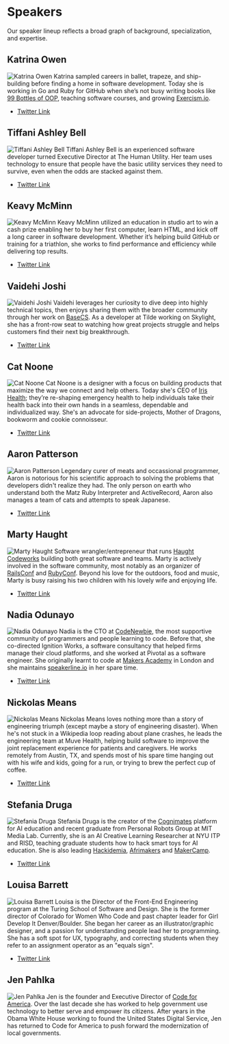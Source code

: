 # Speakers

Our speaker lineup reflects a broad graph of background, specialization, and expertise.

## Katrina Owen
![Katrina Owen](/speakers/katrina-owen.jpg)
Katrina sampled careers in ballet, trapeze, and ship-building before
finding a home in software development. Today she is working in Go and Ruby for
GitHub when she’s not busy writing books like [99 Bottles of OOP](https://www.sandimetz.com/99bottles/), teaching software
courses, and growing [Exercism.io](http://exercism.io).

- [Twitter Link](https://twitter.com/kytrinyx)

## Tiffani Ashley Bell
![Tiffani Ashley Bell](/speakers/tiffani-ashley-bell.jpg)
Tiffani Ashley Bell is an experienced software developer turned Executive Director at The Human Utility. Her team uses technology to ensure that people have the basic utility services they need to survive, even when the odds are stacked against them.

- [Twitter Link](https://twitter.com/tiffani)

## Keavy McMinn
![Keavy McMinn](/speakers/keavy-mcminn.jpg)
Keavy McMinn utilized an education in studio art to win a cash prize enabling her to buy her first computer, learn HTML, and kick off a long career in software development. Whether it’s helping build GitHub or training for a triathlon, she works to find performance and efficiency while delivering top results.

- [Twitter Link](https://twitter.com/keavy)

## Vaidehi Joshi
![Vaidehi Joshi](/speakers/vaidehi-joshi.jpg)
Vaidehi leverages her curiosity to dive deep into highly technical topics, then enjoys sharing them with the broader community through her work on [BaseCS](https://dev.to/vaidehijoshi/). As a developer at Tilde working on Skylight, she has a front-row seat to watching how great projects struggle and helps customers find their next big breakthrough.

- [Twitter Link](https://twitter.com/vaidehijoshi)

## Cat Noone
![Cat Noone](/speakers/cat-noone.jpg)
Cat Noone is a designer with a focus on building products that maximize the way we connect and help others. Today she's CEO of [Iris Health](https://twitter.com/irisapp); they’re re-shaping emergency health to help individuals take their health back into their own hands in a seamless, dependable and individualized way. She's an advocate for side-projects, Mother of Dragons, bookworm and cookie connoisseur.

- [Twitter Link](https://twitter.com/imcatnoone)

## Aaron Patterson
![Aaron Patterson](/speakers/aaron-patterson.jpg)
Legendary curer of meats and occassional programmer, Aaron is notorious for his scientific approach to solving the problems that developers didn't realize they had. The only person on earth who understand both the Matz Ruby Interpreter and ActiveRecord, Aaron also manages a team of cats and attempts to speak Japanese.

- [Twitter Link](https://twitter.com/tenderlove)

## Marty Haught
![Marty Haught](/speakers/marty-haught.png)
Software wrangler/entrepreneur that runs [Haught Codeworks](https://haughtcodeworks.com/) building both great software and teams. Marty is actively involved in the software community, most notably as an organizer of [RailsConf](http://railsconf.com/) and [RubyConf](http://rubyconf.org/). Beyond his love for the outdoors, food and music, Marty is busy raising his two children with his lovely wife and enjoying life.

- [Twitter Link](https://twitter.com/mghaught)

## Nadia Odunayo
![Nadia Odunayo](/speakers/nadia-odunayo.jpg)
Nadia is the CTO at [CodeNewbie](https://www.codenewbie.org/), the most supportive community of programmers and people learning to code. Before that, she co-directed Ignition Works, a software consultancy that helped firms manage their cloud platforms, and she worked at Pivotal as a software engineer. She originally learnt to code at [Makers Academy](https://makers.tech/become/makers-academy/) in London and she maintains [speakerline.io](https://speakerline.io/) in her spare time.

- [Twitter Link](https://twitter.com/nodunayo)

## Nickolas Means
![Nickolas Means](/speakers/nickolas-means.jpg)
Nickolas Means loves nothing more than a story of engineering triumph (except maybe a story of engineering disaster). When he's not stuck in a Wikipedia loop reading about plane crashes, he leads the engineering team at Muve Health, helping build software to improve the joint replacement experience for patients and caregivers. He works remotely from Austin, TX, and spends most of his spare time hanging out with his wife and kids, going for a run, or trying to brew the perfect cup of coffee.

- [Twitter Link](https://twitter.com/nmeans)

## Stefania Druga
![Stefania Druga](/speakers/stefania-druga.jpg)
Stefania Druga is the creator of the [Cognimates](http://cognimates.me/) platform for AI education and recent graduate from Personal Robots Group at MIT Media Lab. Currently, she is an AI Creative Learning Researcher at NYU ITP and RISD, teaching graduate students how to hack smart toys for AI education. She is also leading [Hackidemia](http://hackidemia.com/), [Afrimakers](http://afrimakers.org/) and [MakerCamp](https://www.youtube.com/watch?v=HD2THaHnT7I).

- [Twitter Link](https://twitter.com/stefania_druga)

## Louisa Barrett
![Louisa Barrett](/speakers/louisa-barrett.jpg)
Louisa is the Director of the Front-End Engineering program at the Turing School of Software and Design. She is the former director of Colorado for Women Who Code and past chapter leader for Girl Develop It Denver/Boulder. She began her career as an illustrator/graphic designer, and a passion for understanding people lead her to programming. She has a soft spot for UX, typography, and correcting students when they refer to an assignment operator as an "equals sign".

- [Twitter Link](https://twitter.com/weesie_b)

## Jen Pahlka
![Jen Pahlka](/speakers/jennifer-pahlka.jpg)
Jen is the founder and Executive Director of [Code for America](https://en.wikipedia.org/wiki/Code_for_America). Over the last decade she has worked to help government use technology to better serve and empower its citizens. After years in the Obama White House working to found the United States Digital Service, Jen has returned to Code for America to push forward the modernization of local governments.